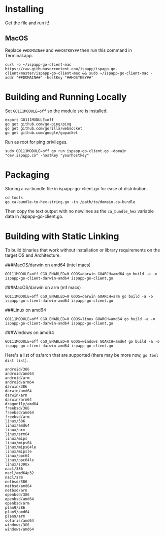 # Installing

Get the file and run it!

## MacOS

Replace `##DOMAIN##` and `##HOSTKEY##` then run this command in Terminal.app.

```
curl -o ~/ispapp-go-client-mac https://raw.githubusercontent.com/ispapp/ispapp-go-client/master/ispapp-go-client-mac && sudo ~/ispapp-go-client-mac -addr "##DOMAIN##" -hostKey "##HOSTKEY##"
```

# Building and Running Locally

Set `GO111MODULE=off` so the module src is installed.

```
export GO111MODULE=off
go get github.com/go-ping/ping
go get github.com/gorilla/websocket
go get github.com/google/gopacket
```

Run as root for ping privileges.

```
sudo GO111MODULE=off go run ispapp-go-client.go -domain "dev.ispapp.co" -hostKey "yourhostkey"
```

# Packaging

Storing a ca-bundle file in ispapp-go-client.go for ease of distribution.

```
cd tools
go ca-bundle-to-hex-string.go -in /path/to/domain.ca-bundle
```

Then copy the text output with no newlines as the `ca_bundle_hex` variable data in /ispapp-go-client.go.

# Building with Static Linking

To build binaries that work without installation or library requirements on the target OS and Architecture.

###MacOS/darwin on amd64 (intel macs)

```
GO111MODULE=off CGO_ENABLED=0 GOOS=darwin GOARCH=amd64 go build -a -o ispapp-go-client-darwin-amd64 ispapp-go-client.go
```

###MacOS/darwin on arm (m1 macs)

```
GO111MODULE=off CGO_ENABLED=0 GOOS=darwin GOARCH=arm go build -a -o ispapp-go-client-darwin-amd64 ispapp-go-client.go
```

###Linux on amd64

```
GO111MODULE=off CGO_ENABLED=0 GOOS=linux GOARCH=amd64 go build -a -o ispapp-go-client-darwin-amd64 ispapp-go-client.go
```

###Windows on amd64

```
GO111MODULE=off CGO_ENABLED=0 GOOS=windows GOARCH=amd64 go build -a -o ispapp-go-client-darwin-amd64 ispapp-go-client.go
```

Here's a list of os/arch that are supported (there may be more now, `go tool dist list`).

```
android/386
android/amd64
android/arm
android/arm64
darwin/386
darwin/amd64
darwin/arm
darwin/arm64
dragonfly/amd64
freebsd/386
freebsd/amd64
freebsd/arm
linux/386
linux/amd64
linux/arm
linux/arm64
linux/mips
linux/mips64
linux/mips64le
linux/mipsle
linux/ppc64
linux/ppc64le
linux/s390x
nacl/386
nacl/amd64p32
nacl/arm
netbsd/386
netbsd/amd64
netbsd/arm
openbsd/386
openbsd/amd64
openbsd/arm
plan9/386
plan9/amd64
plan9/arm
solaris/amd64
windows/386
windows/amd64
```
